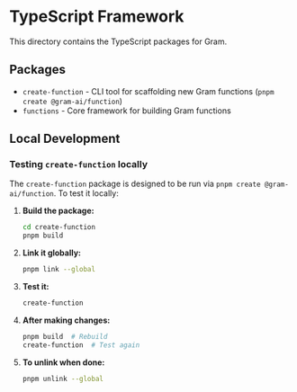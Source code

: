 # TypeScript Framework

This directory contains the TypeScript packages for Gram.

## Packages

- `create-function` - CLI tool for scaffolding new Gram functions (`pnpm create @gram-ai/function`)
- `functions` - Core framework for building Gram functions

## Local Development

### Testing `create-function` locally

The `create-function` package is designed to be run via `pnpm create @gram-ai/function`. To test it locally:

1. **Build the package:**
   ```bash
   cd create-function
   pnpm build
   ```

2. **Link it globally:**
   ```bash
   pnpm link --global
   ```

3. **Test it:**
   ```bash
   create-function
   ```

4. **After making changes:**
   ```bash
   pnpm build  # Rebuild
   create-function  # Test again
   ```

5. **To unlink when done:**
   ```bash
   pnpm unlink --global
   ```
